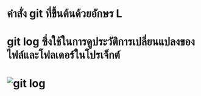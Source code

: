 # คำสั่ง git ที่ขึ้นต้นด้วยอักษร L
# git log ซึ่งใช้ในการดูประวัติการเปลี่ยนแปลงของไฟล์และโฟลเดอร์ในโปรเจ็กต์
# ![git log](https://github.com/kanoksiriboonkam/COM-LAB-I-LabSheet-Week-16/assets/144196048/8dc26295-9fa0-47df-8d1f-c07637382766)
